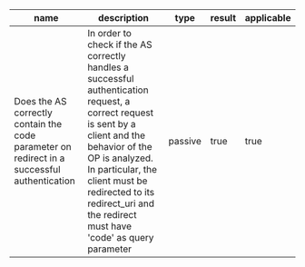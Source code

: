 | name | description | type | result | applicable |
|-----------|-------------|------|--------|------------|
|Does the AS correctly contain the code parameter on redirect in a successful authentication|In order to check if the AS correctly handles a successful authentication request, a correct request is sent by a client and the behavior of the OP is analyzed. In particular, the client must be redirected to its redirect_uri and the redirect must have 'code' as query parameter|passive|true|true|
